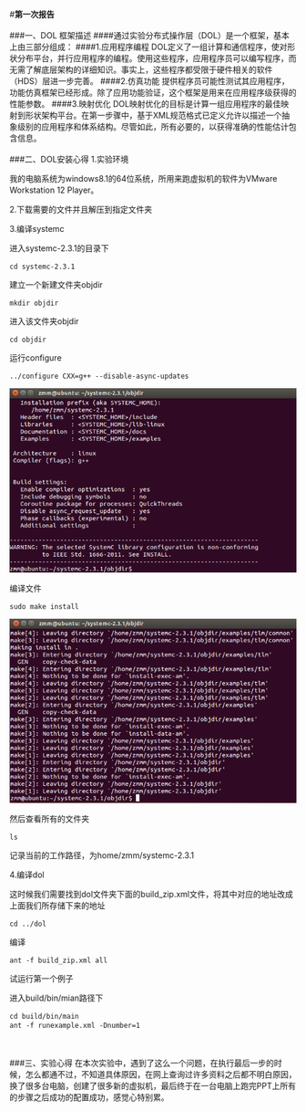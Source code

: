 #**第一次报告**   
<br/>
###一、DOL 框架描述
####通过实验分布式操作层（DOL）是一个框架，基本上由三部分组成：
####1.应用程序编程
DOL定义了一组计算和通信程序，使对形状分布平台，并行应用程序的编程。使用这些程序，应用程序员可以编写程序，而无需了解底层架构的详细知识。事实上，这些程序都受限于硬件相关的软件（HDS）层进一步完善。
####2.仿真功能
提供程序员可能性测试其应用程序，功能仿真框架已经形成。除了应用功能验证，这个框架是用来在应用程序级获得的性能参数。
####3.映射优化
DOL映射优化的目标是计算一组应用程序的最佳映射到形状架构平台。在第一步骤中，基于XML规范格式已定义允许以描述一个抽象级别的应用程序和体系结构。尽管如此，所有必要的，以获得准确的性能估计包含信息。
<br/>
<br/>
###二、DOL安装心得
1.实验环境

我的电脑系统为windows8.1的64位系统，所用来跑虚拟机的软件为VMware Workstation 12 Player。

2.下载需要的文件并且解压到指定文件夹

3.编译systemc

进入systemc-2.3.1的目录下

    cd systemc-2.3.1

建立一个新建文件夹objdir

    mkdir objdir

进入该文件夹objdir

    cd objdir

运行configure

    ../configure CXX=g++ --disable-async-updates

![](https://github.com/Valesail1/ES2016_14353414/blob/master/1.png)

编译文件

    sudo make install

![](https://github.com/Valesail1/ES2016_14353414/blob/master/2.png)

然后查看所有的文件夹

    ls

记录当前的工作路径，为home/zmm/systemc-2.3.1

4.编译dol

这时候我们需要找到dol文件夹下面的build_zip.xml文件，将其中对应的地址改成上面我们所存储下来的地址

    cd ../dol

编译

    ant -f build_zip.xml all

试运行第一个例子

进入build/bin/mian路径下

    cd build/bin/main
	ant -f runexample.xml -Dnumber=1

<br/>
<br/>
###三、实验心得
在本次实验中，遇到了这么一个问题，在执行最后一步的时候，怎么都通不过，不知道具体原因，在网上查询过许多资料之后都不明白原因，换了很多台电脑，创建了很多新的虚拟机，最后终于在一台电脑上跑完PPT上所有的步骤之后成功的配置成功，感觉心特别累。
